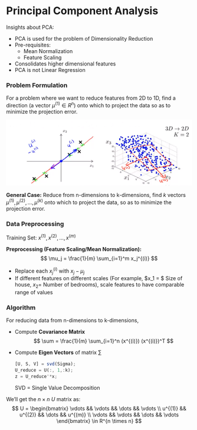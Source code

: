 # Principal Component Analysis

Insights about PCA:

- PCA is used for the problem of Dimensionality Reduction
- Pre-requisites:
    - Mean Normalization
    - Feature Scaling
- Consolidates higher dimensional features
- PCA is not Linear Regression



### Problem Formulation

For a problem where we want to reduce features from 2D to 1D, find a direction (a vector $\mu^{(1)} \in R^n$) onto which to project the data so as to minimize the projection error.

![PCA](images/image01.png)

**General Case:** Reduce from n-dimensions to k-dimensions, find $k$ vectors $\mu^{(1)}, \mu^{(2)}, \dots, \mu^{(k)}$ onto which to project the data, so as to minimize the projection error.



### Data Preprocessing

Training Set: $x^{(1)}, x^{(2)}, \dots, x^{(m)}$

**Preprocessing (Feature Scaling/Mean Normalization):**
$$
\mu_j = \frac{1}{m} \sum_{i=1}^m x_j^{(i)}
$$

- Replace each $x_j^{(i)}$ with $x_j-\mu_j$
- If different features on different scales (For example, $x_1 = $ Size of house, $x_2 =$ Number of bedrooms), scale features to have comparable range of values



### Algorithm

For reducing data from n-dimensions to k-dimensions,

- Compute **Covariance Matrix**
    $$
    \sum = \frac{1}{m} \sum_{i=1}^n (x^{(i)}) (x^{(i)})^T
    $$

- Compute **Eigen Vectors** of matrix $\sum$

    ```octave
    [U, S, V] = svd(Sigma);
    U_reduce = U(:, 1,:k);
    z = U_reduce'*x;
    ```

    SVD = Single Value Decomposition



We’ll get the $n \times n$ $U$ matrix as:
$$
U =
\begin{bmatrix}
\vdots && \vdots && \dots && \vdots \\
u^{(1)} && u^{(2)} && \dots && u^{(m)} \\
\vdots && \vdots && \dots && \vdots
\end{bmatrix}
\in R^{n \times n}
$$
